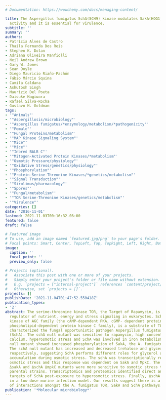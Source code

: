 ```yaml
---
# Documentation: https://wowchemy.com/docs/managing-content/

title: The Aspergillus fumigatus SchA(SCH9) kinase modulates SakA(HOG1) MAP kinase
  activity and it is essential for virulence.
subtitle: ''
summary: ''
authors:
- Patrícia Alves de Castro
- Thaila Fernanda Dos Reis
- Stephen K. Dolan
- Adriana Oliveira Manfiolli
- Neil Andrew Brown
- Gary W. Jones
- Sean Doyle
- Diego Mauricio Riaño-Pachón
- Fábio Márcio Squina
- Camila Caldana
- Ashutosh Singh
- Maurizio Del Poeta
- Daisuke Hagiwara
- Rafael Silva-Rocha
- Gustavo H. Goldman
tags:
- '"Animals"'
- '"Aspergillosis/microbiology"'
- '"Aspergillus fumigatus/*enzymology/metabolism/*pathogenicity"'
- '"Female"'
- '"Fungal Proteins/metabolism"'
- '"MAP Kinase Signaling System"'
- '"Mice"'
- '"Mice"'
- '"Inbred BALB C"'
- '"Mitogen-Activated Protein Kinases/*metabolism"'
- '"Osmotic Pressure/physiology"'
- '"Oxidative Stress/genetics/physiology"'
- '"Phosphorylation"'
- '"Protein-Serine-Threonine Kinases/*genetics/metabolism"'
- '"Signal Transduction"'
- '"Sirolimus/pharmacology"'
- '"Spores"'
- '"Fungal/metabolism"'
- '"TOR Serine-Threonine Kinases/genetics/metabolism"'
- '"Virulence"'
categories: []
date: '2016-11-01'
lastmod: 2021-11-03T00:16:32-03:00
featured: false
draft: false

# Featured image
# To use, add an image named `featured.jpg/png` to your page's folder.
# Focal points: Smart, Center, TopLeft, Top, TopRight, Left, Right, BottomLeft, Bottom, BottomRight.
image:
  caption: ''
  focal_point: ''
  preview_only: false

# Projects (optional).
#   Associate this post with one or more of your projects.
#   Simply enter your project's folder or file name without extension.
#   E.g. `projects = ["internal-project"]` references `content/project/deep-learning/index.md`.
#   Otherwise, set `projects = []`.
projects: []
publishDate: '2021-11-04T01:47:52.550418Z'
publication_types:
- '2'
abstract: The serine-threonine kinase TOR, the Target of Rapamycin, is an important
  regulator of nutrient, energy and stress signaling in eukaryotes. Sch9, a Ser/Thr
  kinase of AGC family (the cAMP-dependent PKA, cGMP- dependent protein kinase G and
  phospholipid-dependent protein kinase C family), is a substrate of TOR. Here, we
  characterized the fungal opportunistic pathogen Aspergillus fumigatus Sch9 homologue
  (SchA). The schA null mutant was sensitive to rapamycin, high concentrations of
  calcium, hyperosmotic stress and SchA was involved in iron metabolism. The ΔschA
  null mutant showed increased phosphorylation of SakA, the A. fumigatus Hog1 homologue.
  The schA null mutant has increased and decreased trehalose and glycerol accumulation,
  respectively, suggesting SchA performs different roles for glycerol and trehalose
  accumulation during osmotic stress. The schA was transcriptionally regulated by
  osmotic stress and this response was dependent on SakA and MpkC. The double ΔschA
  ΔsakA and ΔschA ΔmpkC mutants were more sensitive to osmotic stress than the corresponding
  parental strains. Transcriptomics and proteomics identified direct and indirect
  targets of SchA post-exposure to hyperosmotic stress. Finally, ΔschA was avirulent
  in a low dose murine infection model. Our results suggest there is a complex network
  of interactions amongst the A. fumigatus TOR, SakA and SchA pathways.
publication: '*Molecular microbiology*'
---
```

